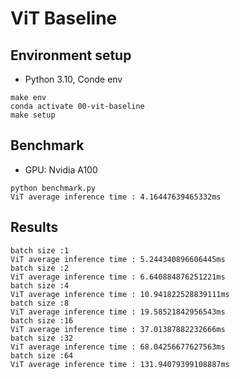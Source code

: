 # ViT Baseline

## Environment setup
- Python 3.10, Conde env
```
make env
conda activate 00-vit-baseline
make setup
```

## Benchmark
- GPU: Nvidia A100
```
python benchmark.py
ViT average inference time : 4.16447639465332ms
```

## Results
```
batch size :1
ViT average inference time : 5.244340896606445ms
batch size :2
ViT average inference time : 6.640884876251221ms
batch size :4
ViT average inference time : 10.941822528839111ms
batch size :8
ViT average inference time : 19.58521842956543ms
batch size :16
ViT average inference time : 37.01387882232666ms
batch size :32
ViT average inference time : 68.04256677627563ms
batch size :64
ViT average inference time : 131.94079399108887ms
```

